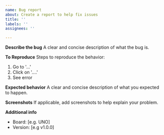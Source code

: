 ```yaml
---
name: Bug report
about: Create a report to help fix issues
title: ''
labels: ''
assignees: ''

---
```


**Describe the bug**
A clear and concise description of what the bug is.

**To Reproduce**
Steps to reproduce the behavior:
1. Go to '...'
2. Click on '....'
3. See error

**Expected behavior**
A clear and concise description of what you expected to happen.

**Screenshots**
If applicable, add screenshots to help explain your problem.

**Additional info**
 - Board: [e.g. UNO]
 - Version: [e.g v1.0.0]
